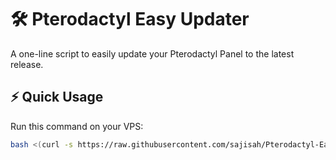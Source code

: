 # 🛠️ Pterodactyl Easy Updater

A one-line script to easily update your Pterodactyl Panel to the latest release.

## ⚡ Quick Usage

Run this command on your VPS:

```bash
bash <(curl -s https://raw.githubusercontent.com/sajisah/Pterodactyl-Easy-Updater/main/update.sh)
